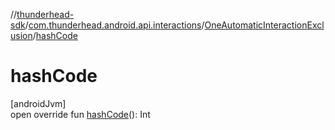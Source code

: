 //[thunderhead-sdk](../../../index.md)/[com.thunderhead.android.api.interactions](../index.md)/[OneAutomaticInteractionExclusion](index.md)/[hashCode](hash-code.md)

# hashCode

[androidJvm]\
open override fun [hashCode](hash-code.md)(): Int

